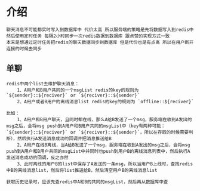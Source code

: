 # 介绍
	聊天消息不可能都实时写入到数据库中 代价太高 所以服务端的策略是先将数据写入到redis中 然后使用定时任务 每隔2小时同步一次redis数据到数据库 跟点赞的实现方式一致
	本来是想通过定时任务把redis的聊天数据同步到数据库 但是代价也是有点高 所以在用户断开连接的时候去同步

## 单聊
	redis中两个list去维护聊天消息：
		1、A用户和B用户共同的一个msgList redis的key的规则为 `${sender}::${reciver}` or `${reciver}::${sender}`
		2、A用户或者B用户的离线消息list redis的key的规则为 `offline::${reciver}`

	比如：
		1、A用户和B用户聊天，且同时都在线，那么A给B发送了一个msg，服务端在收到A发出的msg之后，会将msg push到A用户和B用户共同的msgList中（key有两种可能：`${sender}::${reciver}` or `${reciver}::${sender}`，所以在存取的时候需要判断），然后执行A发送消息成功的回调并把消息推送给B
		2、A用户在线B离线，当A给B发送了一个msg，服务端在收到A发出的msg之后，会将msg push到A用户和B用户共同的msgList中并同时也push到用户B的离线消息列表中，然后执行A发送消息成功的回调，反之亦然
		3、此时离线的用户B的list中保存了A发送的一条msg，所以当用户B上线时，查找redis中B的离线消息list，然后将list推送给B，然后清空用户B的离线消息list

	获取历史记录时，应该先查redis中A和B的共同的msgList，然后再从数据库中查
